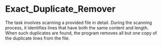# Exact_Duplicate_Remover
The task involves scanning a provided file in detail. During the scanning process, it identifies lines that have both the same content and length. When such duplicates are found, the program removes all but one copy of the duplicate lines from the file.

